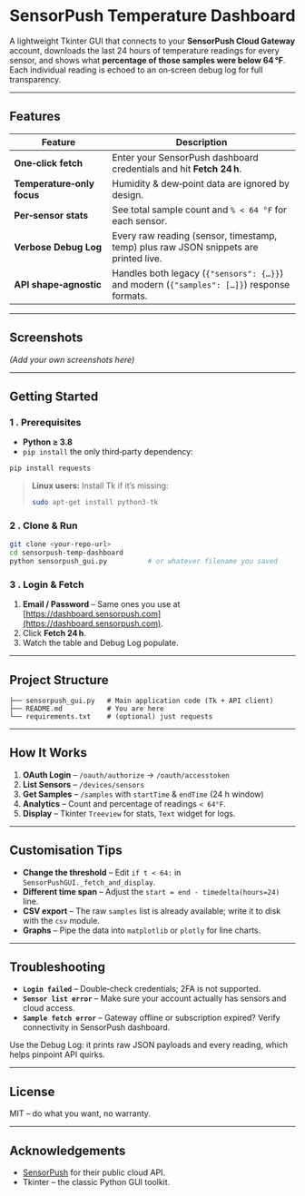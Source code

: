 # SensorPush Temperature Dashboard

A lightweight Tkinter GUI that connects to your **SensorPush Cloud Gateway** account, downloads the last 24 hours of temperature readings for every sensor, and shows what **percentage of those samples were below 64 °F**. Each individual reading is echoed to an on‑screen debug log for full transparency.

---

## Features

| Feature                    | Description                                                                                |
| -------------------------- | ------------------------------------------------------------------------------------------ |
| **One‑click fetch**        | Enter your SensorPush dashboard credentials and hit **Fetch 24 h**.                        |
| **Temperature‑only focus** | Humidity & dew‑point data are ignored by design.                                           |
| **Per‑sensor stats**       | See total sample count and `% < 64 °F` for each sensor.                                    |
| **Verbose Debug Log**      | Every raw reading (sensor, timestamp, temp) plus raw JSON snippets are printed live.       |
| **API shape‑agnostic**     | Handles both legacy (`{"sensors": {…}}`) and modern (`{"samples": […]}`) response formats. |

---

## Screenshots

*(Add your own screenshots here)*

---

## Getting Started

### 1 . Prerequisites

* **Python ≥ 3.8**
* `pip install` the only third‑party dependency:

```bash
pip install requests
```

> **Linux users:** Install Tk if it’s missing:
>
> ```bash
> sudo apt-get install python3-tk
> ```

### 2 . Clone & Run

```bash
git clone <your‑repo‑url>
cd sensorpush‑temp‑dashboard
python sensorpush_gui.py          # or whatever filename you saved
```

### 3 . Login & Fetch

1. **Email / Password** – Same ones you use at [https://dashboard.sensorpush.com](https://dashboard.sensorpush.com).
2. Click **Fetch 24 h**.
3. Watch the table and Debug Log populate.

---

## Project Structure

```
├── sensorpush_gui.py   # Main application code (Tk + API client)
├── README.md           # You are here
└── requirements.txt    # (optional) just requests
```

---

## How It Works

1. **OAuth Login** – `/oauth/authorize` → `/oauth/accesstoken`
2. **List Sensors** – `/devices/sensors`
3. **Get Samples** – `/samples` with `startTime` & `endTime` (24 h window)
4. **Analytics** – Count and percentage of readings `< 64°F`.
5. **Display** – Tkinter `Treeview` for stats, `Text` widget for logs.

---

## Customisation Tips

* **Change the threshold** – Edit `if t < 64:` in `SensorPushGUI._fetch_and_display`.
* **Different time span** – Adjust the `start = end - timedelta(hours=24)` line.
* **CSV export** – The raw `samples` list is already available; write it to disk with the `csv` module.
* **Graphs** – Pipe the data into `matplotlib` or `plotly` for line charts.

---

## Troubleshooting

* **`Login failed`** – Double‑check credentials; 2FA is not supported.
* **`Sensor list error`** – Make sure your account actually has sensors and cloud access.
* **`Sample fetch error`** – Gateway offline or subscription expired? Verify connectivity in SensorPush dashboard.

Use the Debug Log: it prints raw JSON payloads and every reading, which helps pinpoint API quirks.

---

## License

MIT – do what you want, no warranty.

---

## Acknowledgements

* [SensorPush](https://www.sensorpush.com/) for their public cloud API.
* Tkinter – the classic Python GUI toolkit.
